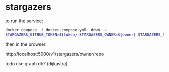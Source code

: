 # stargazers

to run the service: 

```bash
docker compose -f docker-compose.yml  down -v  
STARGAZERS_GITHUB_TOKEN=${token} STARGAZERS_OWNER=${owner} STARGAZERS_REPO={repo} docker compose -f docker-compose.yml  up --build --force-recreate
```

then in the browser:

http://localhost:5000/v1/stargazers/owner/repo

todo use graph db? (dijkastra)
